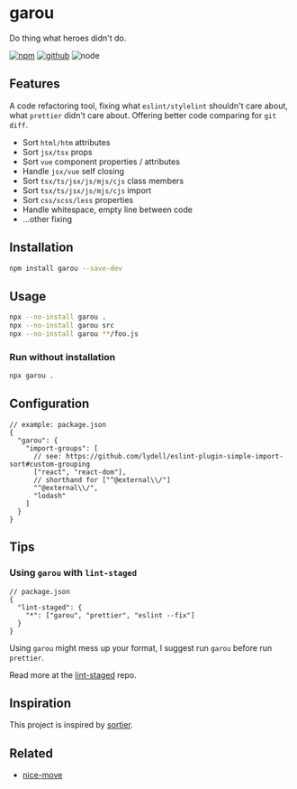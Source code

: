 # garou

Do thing what heroes didn't do.

[![npm][npm-badge]][npm-url]
[![github][github-badge]][github-url]
![node][node-badge]

[npm-url]: https://www.npmjs.com/package/garou
[npm-badge]: https://img.shields.io/npm/v/garou.svg?style=flat-square&logo=npm
[github-url]: https://github.com/nice-move/garou
[github-badge]: https://img.shields.io/npm/l/garou.svg?style=flat-square&colorB=blue&logo=github
[node-badge]: https://img.shields.io/node/v/garou.svg?style=flat-square&colorB=green&logo=node.js

## Features

A code refactoring tool, fixing what `eslint/stylelint` shouldn't care about, what `prettier` didn't care about. Offering better code comparing for `git diff`.

- Sort `html/htm` attributes
- Sort `jsx/tsx` props
- Sort `vue` component properties / attributes
- Handle `jsx/vue` self closing
- Sort `tsx/ts/jsx/js/mjs/cjs` class members
- Sort `tsx/ts/jsx/js/mjs/cjs` import
- Sort `css/scss/less` properties
- Handle whitespace, empty line between code
- ...other fixing

## Installation

```sh
npm install garou --save-dev
```

## Usage

```sh
npx --no-install garou .
npx --no-install garou src
npx --no-install garou **/foo.js
```

### Run without installation

```sh
npx garou .
```

## Configuration

```jsonc
// example: package.json
{
  "garou": {
    "import-groups": [
      // see: https://github.com/lydell/eslint-plugin-simple-import-sort#custom-grouping
      ["react", "react-dom"],
      // shorthand for ["^@external\\/"]
      "^@external\\/",
      "lodash"
    ]
  }
}
```

## Tips

### Using `garou` with `lint-staged`

```jsonc
// package.json
{
  "lint-staged": {
    "*": ["garou", "prettier", "eslint --fix"]
  }
}
```

Using `garou` might mess up your format, I suggest run `garou` before run `prettier`.

Read more at the [lint-staged](https://github.com/okonet/lint-staged#configuration) repo.

## Inspiration

This project is inspired by [sortier](https://snowcoders.github.io/sortier/).

## Related

- [nice-move](https://github.com/nice-move/nice-move)
